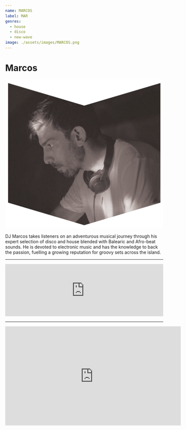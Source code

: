 ```yaml
---
name: MARCOS
label: MAR
genres:
  - house
  - disco
  - new-wave
image: ./assets/images/MARCOS.png
---
```


# Marcos

![](./assets/images/MARCOS.png)

DJ Marcos takes listeners on an adventurous musical journey through his expert selection of disco and house blended with Balearic and Afro-beat sounds. He is devoted to electronic music and has the knowledge to back the passion, fuelling a growing reputation for groovy sets across the island.

---

<iframe width="100%" height="166" scrolling="no" frameborder="no" allow="autoplay" src="https://w.soundcloud.com/player/?url=https%3A//api.soundcloud.com/tracks/682426565&color=%231b1a65&auto_play=false&hide_related=true&show_comments=false&show_user=true&show_reposts=false&show_teaser=false"></iframe>

---

<iframe width="560" height="315" src="https://www.youtube.com/embed/auLzG41N2jE" frameborder="0" allow="accelerometer; autoplay; encrypted-media; gyroscope; picture-in-picture" allowfullscreen></iframe>
